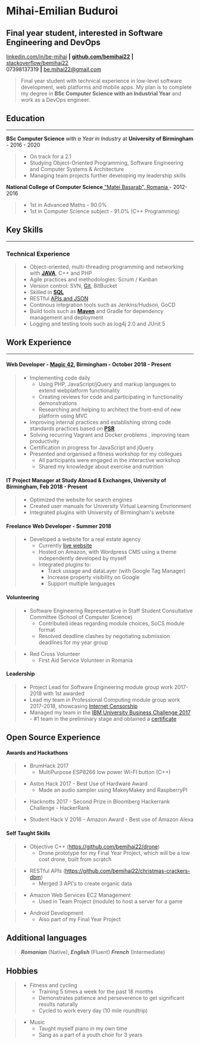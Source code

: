 <!--Name & Interest-->

# Mihai-Emilian Buduroi

## Final year student, interested in Software Engineering and DevOps

<!--Contact Information-->

[linkedin.com/in/be-mihai](https://www.linkedin.com/in/bem22) __|__ [__github.com/bemihai22__](https://github.com/bem22) __|__ [stackoverflow/bemihai22](https://stackoverflow.com/users/7056603/bemihai22)  
07398137319 __|__ be.mihai22@gmail.com

<!--Statement-->
> Final year student with technical experience in low-level software development, web platforms and mobile apps. My plan is to complete my degree in **BSc Computer Science with an Industrial Year** and work as a DevOps engineer.

<!--Body Start -->

<!--School-->

## Education
------------  
 __BSc Computer Science__ with _a Year in Industry_ at __University of Birmingham__ - 2016 - 2020 
>  - On track for a 2.1
>  - Studying Object-Oriented Programming, Software Engineering and Computer Systems & Architecture
>  - Managing team projects further developing my leadership skills 

__National College of Computer Science__[ "Matei Basarab", Romania  ](http://cnimateibasarab.ro/cnimb/) - 2012-2016  
> - 1st in Advanced Maths - 90.0%
> - 1st in Computer Science subject - 91.0% (C++ Programming)

<!--Highlights -->

## Key Skills
-------------

### Technical Experience
> + Object-oriented, multi-threading programming and networking with [__JAVA__](https://github.com/bemihai22/talktostrangersCMD), C++ and PHP 
> + Agile practices and methodologies: Scrum / Kanban 
> + Version control: SVN, [Git](https://github.com/bemihai22), BitBucket
> + Skilled in [__SQL__](https://github.com/bemihai22/christmas-crackers-dbm)
> + RESTful [APIs and JSON](https://github.com/bemihai22/christmas-crackers-dbm)
> + Continous integration tools such as Jenkins/Hudson, GoCD 
> + Build tools such as
[__Maven__](https://github.com/bemihai22/christmas-crackers-dbm) and Gradle for dependency management and deployment
> + Logging and testing tools such as log4j 2.0 and JUnit 5

<!--Work-->

## Work Experience 
--------------- 
#### Web Developer - [Magic 42](https://www.magic42.co.uk/), Birmingham - October 2018 - Present
> + Implementing code daily  
>   - Using PHP, JavaScript/jQuery and markup languages to extend webplatform functionality
>   - Creating reviews for code and participating in functionality demonstrations 
>   - Researching and helping to architect the front-end of new platform using MVC 
> + Improving internal practices and establishing strong code standards practices based on [__PSR__](https://www.php-fig.org/psr/)
> + Solving recurring Vagrant and Docker problems , improving team productivity
> + Certification in progress for JavaScript and jQuery
> + Presented and organised a fitness workshop for my collegues
>    - All participants were engaged in the interactive workshop
>    - Shared my knowledge about exercise and nutrition

#### IT Project Manager at Study Abroad & Exchanges, University of Birmingham, Feb 2018 - Present
> + Optimized the website for search engines
> + Created user manuals for University Virtual Learning Envrionment
> + Integrated plugins with University of Birmingham's website

#### Freelance Web Developer - Summer 2018
> + Developed a website for a real estate agency
>   - Currently [live website](http://imobiliare007.ro/)
>   - Hosted on Amazon, with Wordpress CMS using a theme independently developed by myself
>   - Integrated plugins to:
>       + Track ussage and dataLayer (with Google Tag Manager)       
>       + Increase property visibility on Google
>       + Support multiple languages

<!--Volunteering-->

#### Volunteering
> + Software Engineering Representative in Staff Student Consultative Committee (School of Computer Science)  
>   - Contributed ideas regarding module choices, SoCS module format  
>   - Resolved deadline clashes by negotiating submission deadlines for my year group

> + Red Cross Volunteer 
>    - First Aid Service Volunteer in Romania

<!--Leadership-->
#### Leadership
> + Project Lead for Software Engineering module group work 2017-2018 with 1st awarded
> + Lead my team in Professional Computing module group work 2017-2018, showcasing [Internet Censorship](https://docs.google.com/presentation/d/1G9AnpxJD_0iL3ISDxj3EJGa80AkJNM933q1JZQ2uzjU/edit?usp=sharing) 
> + Managed my team in the [IBM University Business Challenge 2017](http://www.ubcworldwide.com/) - #1 team in the preliminary stage and obtained a [certificate](https://drive.google.com/file/d/1bLUAyZbDXOEp0mqnX6ZaSkOoPalpUIq4/view?usp=sharing)



<!--OpenS-->
Open Source Experience
----------------------

<!--Hackathons-->

#### Awards and Hackathons

> + BrumHack 2017
>   - MultiPurpose ESP8266 low power WI-FI button (C++) 

> + Aston Hack 2017 - Best Use of Hardware Award 
>   - Made an audio sampler using MakeyMakey and RaspberryPI 

> + Hacknotts 2017 - Second Prize in Bloomberg Hackerrank Challenge
    - HackerRank 

> + Student Hack V 2016 - Amazon Award - Best use of Amazon Alexa

<!--In the house-->

#### Self Taught Skills
> + Objective C++ (https://github.com/bemihai22/drone)
>   - Drone prototype for my Final Year Project, which will be a low cost drone, built from scratch

> + RESTful APIs (https://github.com/bemihai22/christmas-crackers-dbm)
>   - Merged 3 API's to create organic data 

> + Amazon Web Services EC2 Management
>   - Used in Team Project (module) to host a server for a game
 
> + Android Development
>   - Also part of my Final Year Project

## Additional languages

> _**Romanian**_ (Native), _**English**_ (Fluent)  _**French**_ (Intermediate) 

<!--The person-->
Hobbies
-------  
> * Fitness and cycling
>   - Training 5 times a week for the past 18 months
>   - Demonstrates patience and perseverence to get significant results naturally 
>   - Cycled to work every day (10 mile roundtrip)

> * Music
>   * Taught myself piano in my own time  
>   * Sang as a part of a youth choir for 3 years
<!--Body End -->
